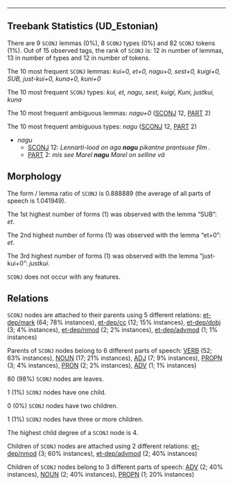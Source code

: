 

--------------------------------------------------------------------------------

## Treebank Statistics (UD_Estonian)

There are 9 `SCONJ` lemmas (0%), 8 `SCONJ` types (0%) and 82 `SCONJ` tokens (1%).
Out of 15 observed tags, the rank of `SCONJ` is: 12 in number of lemmas, 13 in number of types and 12 in number of tokens.

The 10 most frequent `SCONJ` lemmas: <em>kui+0, et+0, nagu+0, sest+0, kuigi+0, SUB, just-kui+0, kuna+0, kuni+0</em>

The 10 most frequent `SCONJ` types:  <em>kui, et, nagu, sest, kuigi, Kuni, justkui, kuna</em>

The 10 most frequent ambiguous lemmas: <em>nagu+0</em> ([SCONJ]() 12, [PART]() 2)

The 10 most frequent ambiguous types:  <em>nagu</em> ([SCONJ]() 12, [PART]() 2)


* <em>nagu</em>
  * [SCONJ]() 12: <em>Lennarti-lood on aga <b>nagu</b> pikantne prantsuse film .</em>
  * [PART]() 2: <em>mis see Marel <b>nagu</b> Marel on selline vä</em>

## Morphology

The form / lemma ratio of `SCONJ` is 0.888889 (the average of all parts of speech is 1.041949).

The 1st highest number of forms (1) was observed with the lemma “SUB”: <em>et</em>.

The 2nd highest number of forms (1) was observed with the lemma “et+0”: <em>et</em>.

The 3rd highest number of forms (1) was observed with the lemma “just-kui+0”: <em>justkui</em>.

`SCONJ` does not occur with any features.


## Relations

`SCONJ` nodes are attached to their parents using 5 different relations: [et-dep/mark]() (64; 78% instances), [et-dep/cc]() (12; 15% instances), [et-dep/dobj]() (3; 4% instances), [et-dep/nmod]() (2; 2% instances), [et-dep/advmod]() (1; 1% instances)

Parents of `SCONJ` nodes belong to 6 different parts of speech: [VERB]() (52; 63% instances), [NOUN]() (17; 21% instances), [ADJ]() (7; 9% instances), [PROPN]() (3; 4% instances), [PRON]() (2; 2% instances), [ADV]() (1; 1% instances)

80 (98%) `SCONJ` nodes are leaves.

1 (1%) `SCONJ` nodes have one child.

0 (0%) `SCONJ` nodes have two children.

1 (1%) `SCONJ` nodes have three or more children.

The highest child degree of a `SCONJ` node is 4.

Children of `SCONJ` nodes are attached using 2 different relations: [et-dep/nmod]() (3; 60% instances), [et-dep/advmod]() (2; 40% instances)

Children of `SCONJ` nodes belong to 3 different parts of speech: [ADV]() (2; 40% instances), [NOUN]() (2; 40% instances), [PROPN]() (1; 20% instances)

